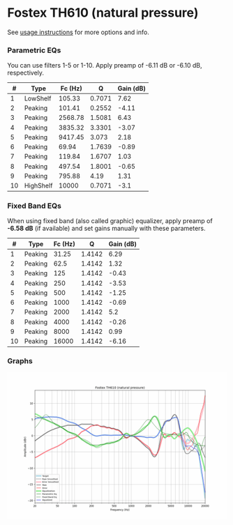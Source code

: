 # Fostex TH610 (natural pressure)
See [usage instructions](https://github.com/jaakkopasanen/AutoEq#usage) for more options and info.

### Parametric EQs
You can use filters 1-5 or 1-10. Apply preamp of -6.11 dB or -6.10 dB, respectively.

|   # | Type      |   Fc (Hz) |      Q |   Gain (dB) |
|-----|-----------|-----------|--------|-------------|
|   1 | LowShelf  |    105.33 | 0.7071 |        7.62 |
|   2 | Peaking   |    101.41 | 0.2552 |       -4.11 |
|   3 | Peaking   |   2568.78 | 1.5081 |        6.43 |
|   4 | Peaking   |   3835.32 | 3.3301 |       -3.07 |
|   5 | Peaking   |   9417.45 | 3.073  |        2.18 |
|   6 | Peaking   |     69.94 | 1.7639 |       -0.89 |
|   7 | Peaking   |    119.84 | 1.6707 |        1.03 |
|   8 | Peaking   |    497.54 | 1.8001 |       -0.65 |
|   9 | Peaking   |    795.88 | 4.19   |        1.31 |
|  10 | HighShelf |  10000    | 0.7071 |       -3.1  |

### Fixed Band EQs
When using fixed band (also called graphic) equalizer, apply preamp of **-6.58 dB** (if available) and set gains manually with these parameters.

|   # | Type    |   Fc (Hz) |      Q |   Gain (dB) |
|-----|---------|-----------|--------|-------------|
|   1 | Peaking |     31.25 | 1.4142 |        6.29 |
|   2 | Peaking |     62.5  | 1.4142 |        1.32 |
|   3 | Peaking |    125    | 1.4142 |       -0.43 |
|   4 | Peaking |    250    | 1.4142 |       -3.53 |
|   5 | Peaking |    500    | 1.4142 |       -1.25 |
|   6 | Peaking |   1000    | 1.4142 |       -0.69 |
|   7 | Peaking |   2000    | 1.4142 |        5.2  |
|   8 | Peaking |   4000    | 1.4142 |       -0.26 |
|   9 | Peaking |   8000    | 1.4142 |        0.99 |
|  10 | Peaking |  16000    | 1.4142 |       -6.16 |

### Graphs
![](./Fostex%20TH610%20(natural%20pressure).png)
